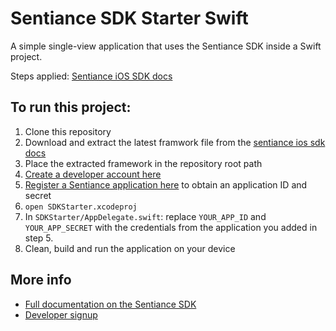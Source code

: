 # Sentiance SDK Starter Swift
A simple single-view application that uses the Sentiance SDK inside a Swift project.
   
Steps applied: [Sentiance iOS SDK docs](https://developers.sentiance.com/docs)

## To run this project:
1.  Clone this repository
2.  Download and extract the latest framwork file from the [sentiance ios sdk docs](https://developers.sentiance.com/docs/sdk/ios/integration#include-sdk)
3.  Place the extracted framework in the repository root path
4.  [Create a developer account here](https://developers.sentiance.com/)
5.  [Register a Sentiance application here](https://developers.sentiance.com/apps) to obtain an application ID and secret
6.  `open SDKStarter.xcodeproj`
7.  In `SDKStarter/AppDelegate.swift`: replace `YOUR_APP_ID` and `YOUR_APP_SECRET` with the credentials from the application you added in step 5.
8.  Clean, build and run the application on your device



## More info
- [Full documentation on the Sentiance SDK](https://developers.sentiance.com/docs)
- [Developer signup](https://developers.sentiance.com/)